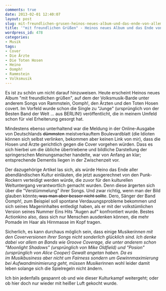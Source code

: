```yaml
---
comments: true
date: 2013-02-01 12:40:07
layout: post
slug: mit-freundlichen-grusen-heinos-neues-album-und-das-ende-von-allem
title: '"mit freundlichen Grüßen" - Heinos neues Album und das Ende von Allem!'
wordpress_id: 478
categories:
- Musik
tags:
- Cover
- Die Ärzte
- Die Toten Hosen
- Heino
- Oomph!
- Rammstein
- Volksmusik
---
```


Es ist zu schön um nicht darauf hinzuweisen. Heute erscheint Heinos neues Album "mit freundlichen grüßen", auf dem der Volksmusik-Barde unter anderem Songs von Rammstein, Oomph!, den Ärzten und den Toten Hosen covert. Im Vorfeld wurde schon die Single zu "Junge" (ursprünglich von der Besten Band der Welt ... aus BERLIN!) veröffentlicht, die in meinem Umfeld schon für viel Erheiterung gesorgt hat.

Mindestens ebenso unterhaltend war die Meldung in der Online-Ausgabe von Deutschlands <del>dümmsten</del> meistverkauftem Boulevardblatt (die Idioten können sich selbst verlinken, bekommen aber keinen Link von mir), dass die Hosen und Ärzte gerichtlich gegen die Cover vorgehen würden. Dass es sich hierbei um die übliche übertriebene und bildliche Darstellung der springerschen Meinungsmacher handelte, war von Anfang an klar; entsprechende Dementis liegen in der Zwischenzeit vor.

Der dazugehörige Artikel las sich, als würde Heino das Ende aller abendländischen Kultur einläuten, die jetzt ausgerechnet von den Punk-Rockern verteidigt werden würde, die zuvor für den kulturellen Weltuntergang verantwortlich gemacht wurden. Denn diese ärgerten sich über die "Verstümmelung" ihrer Songs. Und zwar richtig, wenn man der Bild glauben könnte<del>, was man aber besser nicht sollte</del>. Dero, Sänger der Band Oomph!, zum Beispiel soll spontane Verdauungsprobleme bekommen und sich seines Mageninhaltes entledigt haben, als er mit der volkstümlichen Version seines Nummer Eins Hits "Augen auf" konfrontiert wurde. Bestes Actionkino also, dass sich nur Menschen ausdenken können, die mehr Pomade im Haar als Hirnmasse im Kopf tragen.

Sicherlich, es kann durchaus möglich sein, dass einige Musiker*innen mit den Coverversionen ihrer Songs nicht sonderlich glücklich sind. Ich denke dabei vor allem an Bands wie Groove Coverage, die unter anderem schon "Moonlight Shadows" (ursprünglich von Mike Oldfield) und "Posion" (ursprünglich von Alice Cooper) Gewalt angetan haben. Da es im Musikbusiness aber nicht um Fairness sondern um Gewinnmaximierung bei Aufwandminimierung geht, müssen Musiker*innen wohl leider damit leben solange sich die Spielregeln nicht ändern.

Ich bin jedenfalls gespannt ob und wie dieser Kulturkampf weitergeht; oder ob hier doch nur wieder mit heißer Luft gekocht wurde.
